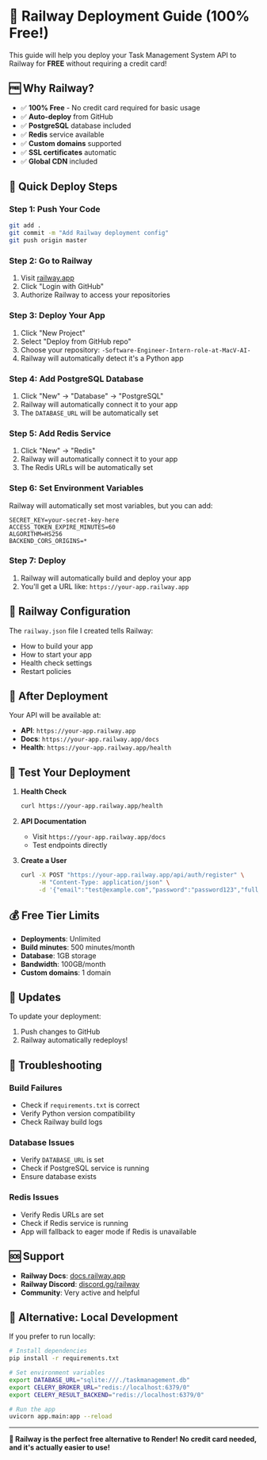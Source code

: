 # 🚀 Railway Deployment Guide (100% Free!)

This guide will help you deploy your Task Management System API to Railway for **FREE** without requiring a credit card!

## 🆓 **Why Railway?**

- ✅ **100% Free** - No credit card required for basic usage
- ✅ **Auto-deploy** from GitHub
- ✅ **PostgreSQL** database included
- ✅ **Redis** service available
- ✅ **Custom domains** supported
- ✅ **SSL certificates** automatic
- ✅ **Global CDN** included

## 🚀 **Quick Deploy Steps**

### **Step 1: Push Your Code**
```bash
git add .
git commit -m "Add Railway deployment config"
git push origin master
```

### **Step 2: Go to Railway**
1. Visit [railway.app](https://railway.app)
2. Click "Login with GitHub"
3. Authorize Railway to access your repositories

### **Step 3: Deploy Your App**
1. Click "New Project"
2. Select "Deploy from GitHub repo"
3. Choose your repository: `-Software-Engineer-Intern-role-at-MacV-AI-`
4. Railway will automatically detect it's a Python app

### **Step 4: Add PostgreSQL Database**
1. Click "New" → "Database" → "PostgreSQL"
2. Railway will automatically connect it to your app
3. The `DATABASE_URL` will be automatically set

### **Step 5: Add Redis Service**
1. Click "New" → "Redis"
2. Railway will automatically connect it to your app
3. The Redis URLs will be automatically set

### **Step 6: Set Environment Variables**
Railway will automatically set most variables, but you can add:
```
SECRET_KEY=your-secret-key-here
ACCESS_TOKEN_EXPIRE_MINUTES=60
ALGORITHM=HS256
BACKEND_CORS_ORIGINS=*
```

### **Step 7: Deploy**
1. Railway will automatically build and deploy your app
2. You'll get a URL like: `https://your-app.railway.app`

## 🔧 **Railway Configuration**

The `railway.json` file I created tells Railway:
- How to build your app
- How to start your app
- Health check settings
- Restart policies

## 📱 **After Deployment**

Your API will be available at:
- **API**: `https://your-app.railway.app`
- **Docs**: `https://your-app.railway.app/docs`
- **Health**: `https://your-app.railway.app/health`

## 🧪 **Test Your Deployment**

1. **Health Check**
   ```bash
   curl https://your-app.railway.app/health
   ```

2. **API Documentation**
   - Visit `https://your-app.railway.app/docs`
   - Test endpoints directly

3. **Create a User**
   ```bash
   curl -X POST "https://your-app.railway.app/api/auth/register" \
        -H "Content-Type: application/json" \
        -d '{"email":"test@example.com","password":"password123","full_name":"Test User"}'
   ```

## 💰 **Free Tier Limits**

- **Deployments**: Unlimited
- **Build minutes**: 500 minutes/month
- **Database**: 1GB storage
- **Bandwidth**: 100GB/month
- **Custom domains**: 1 domain

## 🔄 **Updates**

To update your deployment:
1. Push changes to GitHub
2. Railway automatically redeploys!

## 🚨 **Troubleshooting**

### **Build Failures**
- Check if `requirements.txt` is correct
- Verify Python version compatibility
- Check Railway build logs

### **Database Issues**
- Verify `DATABASE_URL` is set
- Check if PostgreSQL service is running
- Ensure database exists

### **Redis Issues**
- Verify Redis URLs are set
- Check if Redis service is running
- App will fallback to eager mode if Redis is unavailable

## 🆘 **Support**

- **Railway Docs**: [docs.railway.app](https://docs.railway.app)
- **Railway Discord**: [discord.gg/railway](https://discord.gg/railway)
- **Community**: Very active and helpful

## 🎯 **Alternative: Local Development**

If you prefer to run locally:
```bash
# Install dependencies
pip install -r requirements.txt

# Set environment variables
export DATABASE_URL="sqlite:///./taskmanagement.db"
export CELERY_BROKER_URL="redis://localhost:6379/0"
export CELERY_RESULT_BACKEND="redis://localhost:6379/0"

# Run the app
uvicorn app.main:app --reload
```

---

**🎉 Railway is the perfect free alternative to Render! No credit card needed, and it's actually easier to use!**
